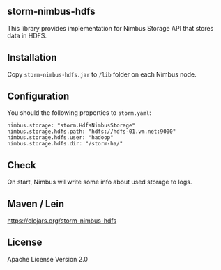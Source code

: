 ## storm-nimbus-hdfsThis library provides implementation for Nimbus Storage API that stores data in HDFS.## InstallationCopy `storm-nimbus-hdfs.jar` to `/lib` folder on each Nimbus node.## ConfigurationYou should the following properties to `storm.yaml`:```nimbus.storage: "storm.HdfsNimbusStorage"nimbus.storage.hdfs.path: "hdfs://hdfs-01.vm.net:9000"nimbus.storage.hdfs.user: "hadoop"nimbus.storage.hdfs.dir: "/storm-ha/"```## CheckOn start, Nimbus wil write some info about used storage to logs.## Maven / Leinhttps://clojars.org/storm-nimbus-hdfs## LicenseApache License Version 2.0